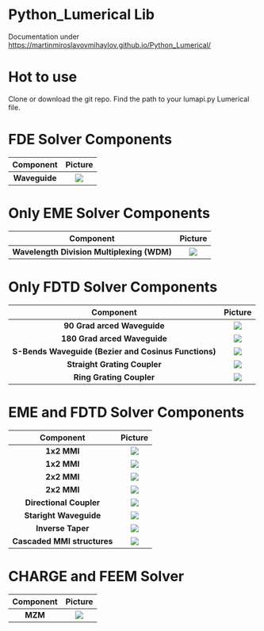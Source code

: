 # Python_Lumerical Lib
Documentation under  https://martinmiroslavovmihaylov.github.io/Python_Lumerical/

# Hot to use
Clone or download the git repo.
Find the path to your lumapi.py Lumerical file.


# FDE Solver Components

| Component | Picture |
| :--------: | :-----: |
| **Waveguide** | ![](https://github.com/MartinMiroslavovMihaylov/Python_Lumerical/blob/docu/docs/Doc_Images/FDE_WG.png?raw=true) |


# Only EME Solver Components

| Component | Picture |
| :--------: | :-----: |
| **Wavelength Division Multiplexing (WDM)** | ![](https://github.com/MartinMiroslavovMihaylov/Python_Lumerical/blob/docu/docs/Doc_Images/EME_WDM.png?raw=true) |


# Only FDTD Solver Components

| Component | Picture |
| :--------: | :-----: |
| **90 Grad arced Waveguide** | ![](https://github.com/MartinMiroslavovMihaylov/Python_Lumerical/blob/docu/docs/Doc_Images/FDTD_Arc_90.png?raw=true) |
| **180 Grad arced Waveguide** | ![](https://github.com/MartinMiroslavovMihaylov/Python_Lumerical/blob/docu/docs/Doc_Images/FDTD_Arc_180.png?raw=true) |
| **S-Bends Waveguide (Bezier and Cosinus Functions)** | ![](https://github.com/MartinMiroslavovMihaylov/Python_Lumerical/blob/docu/docs/Doc_Images/FDTD_S_Bends.png?raw=true) |
| **Straight Grating Coupler** | ![](https://github.com/MartinMiroslavovMihaylov/Python_Lumerical/blob/docu/docs/Doc_Images/FDTD_Str_GC.png?raw=true) |
| **Ring Grating Coupler** | ![](https://github.com/MartinMiroslavovMihaylov/Python_Lumerical/blob/docu/docs/Doc_Images/FDTD_Ring_GC.png?raw=true) |



# EME and FDTD Solver Components


| Component | Picture |
| :--------: | :-----: |
| **1x2 MMI** | ![](https://github.com/MartinMiroslavovMihaylov/Python_Lumerical/blob/docu/docs/Doc_Images/EME_MMI2x1.png?raw=true) |
| **1x2 MMI** | ![](https://github.com/MartinMiroslavovMihaylov/Python_Lumerical/blob/docu/docs/Doc_Images/EME_MMI2x1.png?raw=true) |
| **2x2 MMI** | ![](https://github.com/MartinMiroslavovMihaylov/Python_Lumerical/blob/docu/docs/Doc_Images/FDTD_S_Bends.png?raw=true) |
| **2x2 MMI** | ![](https://github.com/MartinMiroslavovMihaylov/Python_Lumerical/blob/docu/docs/Doc_Images/EME_MMI2x2_Taper.png?raw=true) |
| **Directional Coupler** | ![](https://github.com/MartinMiroslavovMihaylov/Python_Lumerical/blob/docu/docs/Doc_Images/EME_DC.png?raw=true) |
| **Staright Waveguide** | ![](https://github.com/MartinMiroslavovMihaylov/Python_Lumerical/blob/docu/docs/Doc_Images/FDE_WG.png?raw=true) |
| **Inverse Taper** | ![](https://github.com/MartinMiroslavovMihaylov/Python_Lumerical/blob/docu/docs/Doc_Images/EME_Invereaper.png?raw=true) |
| **Cascaded MMI structures** | ![](https://github.com/MartinMiroslavovMihaylov/Python_Lumerical/blob/docu/docs/Doc_Images/Cascadet_MMI.png?raw=true) |



  
  
# CHARGE and FEEM Solver

| Component | Picture |
| :--------: | :-----: |
| **MZM** | ![](https://github.com/MartinMiroslavovMihaylov/Python_Lumerical/blob/docu/docs/Doc_Images/MZM.png?raw=true) |

